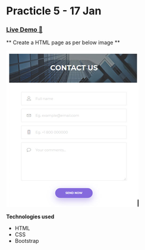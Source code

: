 # Practicle 5 - 17 Jan

### [Live Demo 🚀](https://tushar0761.github.io/Cybercom/Practicle_5_17-1/)

** Create a HTML page as per below image **

![Alt text](./Images/sample.png)

**Technologies used**

- HTML
- CSS
- Bootstrap
